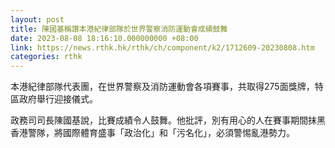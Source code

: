 ```yaml
---
layout: post
title: 陳國基稱讚本港紀律部隊於世界警察消防運動會成績鼓舞
date: 2023-08-08 18:16:10.000000000 +08:00
link: https://news.rthk.hk/rthk/ch/component/k2/1712609-20230808.htm
categories: rthk
---
```


本港紀律部隊代表團，在世界警察及消防運動會各項賽事，共取得275面獎牌，特區政府舉行迎接儀式。

政務司司長陳國基說，比賽成績令人鼓舞。他批評，別有用心的人在賽事期間抹黑香港警隊，將國際體育盛事「政治化」和「污名化」，必須警惕亂港勢力。

